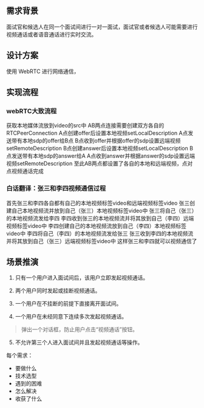 ## 需求背景
面试官和候选人在同一个面试间进行一对一面试，面试官或者候选人可能需要进行视频通话或者语音通话进行实时交流。

## 设计方案
使用 WebRTC 进行网络通信，

## 实现流程
### webRTC大致流程
获取本地媒体流放到video的src中
AB两点连接需要创建双方各自的 RTCPeerConnection
A点创建offer后设置本地视频setLocalDescription
A点发送带有本地sdp的offer给B点
B点收到offer并根据offer的sdp设置远端视频setRemoteDescription
B点创建answer后设置本地视频setLocalDescription
B点发送带有本地sdp的answer给A
A点收到answer并根据answer的sdp设置远端视频setRemoteDescription
至此AB两点都设置了各自的本地和远端视频，点对点视频通话完成
### 白话翻译：张三和李四视频通信过程
首先张三和李四各自都有自己的本地视频标签video和远端视频标签video
张三创建自己本地视频流并放到自己（张三）本地视频标签video中
张三将自己（张三）的本地视频流发给李四
李四收到张三的本地视频流并将其放到自己（李四）远端视频标签video中
李四创建自己的本地视频流放到自己（李四）本地视频标签video中
李四将自己（李四）的本地视频流发给张三
张三收到李四的本地视频流并将其放到自己（张三）远端视频标签video中
这样张三和李四就可以视频通信了

## 场景推演
1. 只有一个用户进入面试间后，该用户立即发起视频通话。
> 
2. 两个用户同时发起或挂断视频通话。
> 
3. 一个用户在不挂断的前提下直接离开面试间。
> 
4. 一个用户在未经同意下连续多次发起视频通话。
> 弹出一个对话框，防止用户点击“视频通话”按钮。
5. 不允许第三个人进入面试间并且发起视频通话等操作。



每个需求：
- 要做什么
- 技术选型
- 遇到的困难
- 怎么解决
- 收获了什么